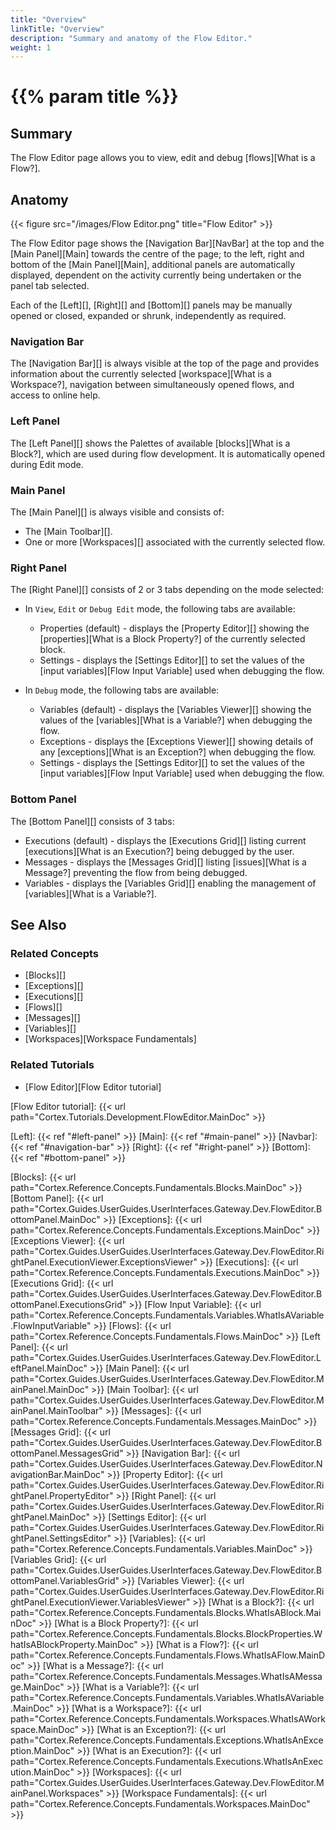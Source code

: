 ```yaml
---
title: "Overview"
linkTitle: "Overview"
description: "Summary and anatomy of the Flow Editor."
weight: 1
---
```


# {{% param title %}}

## Summary

The Flow Editor page allows you to view, edit and debug [flows][What is a Flow?].

## Anatomy

{{< figure src="/images/Flow Editor.png" title="Flow Editor" >}}

The Flow Editor page shows the [Navigation Bar][NavBar] at the top and the [Main Panel][Main] towards the centre of the page; to the left, right and bottom of the [Main Panel][Main], additional panels are automatically displayed, dependent on the activity currently being undertaken or the panel tab selected.

Each of the [Left][], [Right][] and [Bottom][] panels may be manually opened or closed, expanded or shrunk, independently as required.

### Navigation Bar

The [Navigation Bar][] is always visible at the top of the page and provides information about the currently selected [workspace][What is a Workspace?], navigation between simultaneously opened flows, and access to online help.

### Left Panel

The [Left Panel][] shows the Palettes of available [blocks][What is a Block?], which are used during flow development. It is automatically opened during Edit mode.

### Main Panel

The [Main Panel][] is always visible and consists of:

* The [Main Toolbar][].
* One or more [Workspaces][] associated with the currently selected flow.

### Right Panel

The [Right Panel][] consists of 2 or 3 tabs depending on the mode selected:

* In `View`, `Edit` or `Debug Edit` mode, the following tabs are available:

  * Properties (default) - displays the [Property Editor][] showing the [properties][What is a Block Property?] of the currently selected block.
  * Settings - displays the [Settings Editor][] to set the values of the [input variables][Flow Input Variable] used when debugging the flow.

* In `Debug` mode, the following tabs are available:

  * Variables (default) - displays the [Variables Viewer][] showing the values of the [variables][What is a Variable?] when debugging the flow.
  * Exceptions - displays the [Exceptions Viewer][] showing details of any [exceptions][What is an Exception?] when debugging the flow.
  * Settings - displays the [Settings Editor][] to set the values of the [input variables][Flow Input Variable] used when debugging the flow.

### Bottom Panel

The [Bottom Panel][] consists of 3 tabs:

* Executions (default) - displays the [Executions Grid][] listing current [executions][What is an Execution?] being debugged by the user.
* Messages - displays the [Messages Grid][] listing [issues][What is a Message?] preventing the flow from being debugged.
* Variables - displays the [Variables Grid][] enabling the management of [variables][What is a Variable?].

## See Also

### Related Concepts

* [Blocks][]
* [Exceptions][]
* [Executions][]
* [Flows][]
* [Messages][]
* [Variables][]
* [Workspaces][Workspace Fundamentals]

### Related Tutorials

* [Flow Editor][Flow Editor tutorial]

[Flow Editor tutorial]: {{< url path="Cortex.Tutorials.Development.FlowEditor.MainDoc" >}}

[Left]: {{< ref "#left-panel" >}}
[Main]: {{< ref "#main-panel" >}}
[Navbar]: {{< ref "#navigation-bar" >}}
[Right]: {{< ref "#right-panel" >}}
[Bottom]: {{< ref "#bottom-panel" >}}

[Blocks]: {{< url path="Cortex.Reference.Concepts.Fundamentals.Blocks.MainDoc" >}}
[Bottom Panel]: {{< url path="Cortex.Guides.UserGuides.UserInterfaces.Gateway.Dev.FlowEditor.BottomPanel.MainDoc" >}}
[Exceptions]: {{< url path="Cortex.Reference.Concepts.Fundamentals.Exceptions.MainDoc" >}}
[Exceptions Viewer]: {{< url path="Cortex.Guides.UserGuides.UserInterfaces.Gateway.Dev.FlowEditor.RightPanel.ExecutionViewer.ExceptionsViewer" >}}
[Executions]: {{< url path="Cortex.Reference.Concepts.Fundamentals.Executions.MainDoc" >}}
[Executions Grid]: {{< url path="Cortex.Guides.UserGuides.UserInterfaces.Gateway.Dev.FlowEditor.BottomPanel.ExecutionsGrid" >}}
[Flow Input Variable]: {{< url path="Cortex.Reference.Concepts.Fundamentals.Variables.WhatIsAVariable.FlowInputVariable" >}}
[Flows]: {{< url path="Cortex.Reference.Concepts.Fundamentals.Flows.MainDoc" >}}
[Left Panel]: {{< url path="Cortex.Guides.UserGuides.UserInterfaces.Gateway.Dev.FlowEditor.LeftPanel.MainDoc" >}}
[Main Panel]: {{< url path="Cortex.Guides.UserGuides.UserInterfaces.Gateway.Dev.FlowEditor.MainPanel.MainDoc" >}}
[Main Toolbar]: {{< url path="Cortex.Guides.UserGuides.UserInterfaces.Gateway.Dev.FlowEditor.MainPanel.MainToolbar" >}}
[Messages]: {{< url path="Cortex.Reference.Concepts.Fundamentals.Messages.MainDoc" >}}
[Messages Grid]: {{< url path="Cortex.Guides.UserGuides.UserInterfaces.Gateway.Dev.FlowEditor.BottomPanel.MessagesGrid" >}}
[Navigation Bar]: {{< url path="Cortex.Guides.UserGuides.UserInterfaces.Gateway.Dev.FlowEditor.NavigationBar.MainDoc" >}}
[Property Editor]: {{< url path="Cortex.Guides.UserGuides.UserInterfaces.Gateway.Dev.FlowEditor.RightPanel.PropertyEditor" >}}
[Right Panel]: {{< url path="Cortex.Guides.UserGuides.UserInterfaces.Gateway.Dev.FlowEditor.RightPanel.MainDoc" >}}
[Settings Editor]: {{< url path="Cortex.Guides.UserGuides.UserInterfaces.Gateway.Dev.FlowEditor.RightPanel.SettingsEditor" >}}
[Variables]: {{< url path="Cortex.Reference.Concepts.Fundamentals.Variables.MainDoc" >}}
[Variables Grid]: {{< url path="Cortex.Guides.UserGuides.UserInterfaces.Gateway.Dev.FlowEditor.BottomPanel.VariablesGrid" >}}
[Variables Viewer]: {{< url path="Cortex.Guides.UserGuides.UserInterfaces.Gateway.Dev.FlowEditor.RightPanel.ExecutionViewer.VariablesViewer" >}}
[What is a Block?]: {{< url path="Cortex.Reference.Concepts.Fundamentals.Blocks.WhatIsABlock.MainDoc" >}}
[What is a Block Property?]: {{< url path="Cortex.Reference.Concepts.Fundamentals.Blocks.BlockProperties.WhatIsABlockProperty.MainDoc" >}}
[What is a Flow?]: {{< url path="Cortex.Reference.Concepts.Fundamentals.Flows.WhatIsAFlow.MainDoc" >}}
[What is a Message?]: {{< url path="Cortex.Reference.Concepts.Fundamentals.Messages.WhatIsAMessage.MainDoc" >}}
[What is a Variable?]: {{< url path="Cortex.Reference.Concepts.Fundamentals.Variables.WhatIsAVariable.MainDoc" >}}
[What is a Workspace?]: {{< url path="Cortex.Reference.Concepts.Fundamentals.Workspaces.WhatIsAWorkspace.MainDoc" >}}
[What is an Exception?]: {{< url path="Cortex.Reference.Concepts.Fundamentals.Exceptions.WhatIsAnException.MainDoc" >}}
[What is an Execution?]: {{< url path="Cortex.Reference.Concepts.Fundamentals.Executions.WhatIsAnExecution.MainDoc" >}}
[Workspaces]: {{< url path="Cortex.Guides.UserGuides.UserInterfaces.Gateway.Dev.FlowEditor.MainPanel.Workspaces" >}}
[Workspace Fundamentals]: {{< url path="Cortex.Reference.Concepts.Fundamentals.Workspaces.MainDoc" >}}
